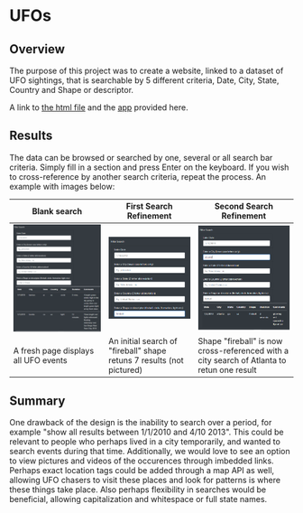 # UFOs

## Overview 

The purpose of this project was to create a website, linked to a dataset of UFO sightings, that is searchable by 5 different criteria, Date, City, State, Country and Shape or descriptor. 

A link to [the html file](https://github.com/Mikeblanchard/UFOs/blob/main/UFO_Finder.html) and the [app](https://github.com/Mikeblanchard/UFOs/blob/main/static/app.js) provided here.

## Results

The data can be browsed or searched by one, several or all search bar criteria. Simply fill in a section and press Enter on the keyboard. If you wish to cross-reference by another search criteria, repeat the process. An example with images below:

|Blank search|First Search Refinement|Second Search Refinement|
|----|----|----|
|![](https://github.com/Mikeblanchard/UFOs/blob/main/Resources/UFOs_search_1.png)|![](https://github.com/Mikeblanchard/UFOs/blob/main/Resources/UFOs_search_2.png)|![](https://github.com/Mikeblanchard/UFOs/blob/main/Resources/UFOs_search_3.png)|
|A fresh page displays all UFO events|An initial search of "fireball" shape retuns 7 results (not pictured)|Shape "fireball" is now cross-referenced with a city search of Atlanta to retun one result|


## Summary

One drawback of the design is the inability to search over a period, for example "show all results between 1/1/2010 and 4/10 2013". This could be relevant to people who perhaps lived in a city temporarily, and wanted to search events during that time. Additionally, we would love to see an option to view pictures and videos of the occurences through imbedded links. Perhaps exact location tags could be added through a map API as well, allowing UFO chasers to visit these places and look for patterns is where these things take place. Also perhaps flexibility in searches would be beneficial, allowing capitalization and whitespace or full state names. 
